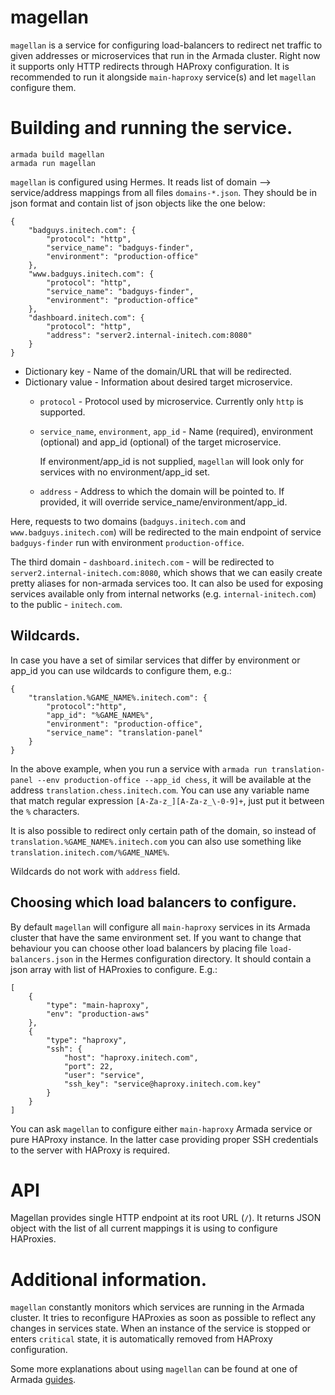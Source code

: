 # magellan

`magellan` is a service for configuring load-balancers to redirect net traffic to given addresses or microservices
that run in the Armada cluster.
Right now it supports only HTTP redirects through HAProxy configuration. It is recommended to run it alongside
`main-haproxy` service(s) and let `magellan` configure them.


# Building and running the service.

    armada build magellan
    armada run magellan

`magellan` is configured using Hermes.
It reads list of domain --> service/address mappings from all files `domains-*.json`. They should be in json format
and contain list of json objects like the one below:

    {
        "badguys.initech.com": {
            "protocol": "http",
            "service_name": "badguys-finder",
            "environment": "production-office"
        },
        "www.badguys.initech.com": {
            "protocol": "http",
            "service_name": "badguys-finder",
            "environment": "production-office"
        },
        "dashboard.initech.com": {
            "protocol": "http",
            "address": "server2.internal-initech.com:8080"
        }
    }

* Dictionary key - Name of the domain/URL that will be redirected.
* Dictionary value - Information about desired target microservice.
    * `protocol` - Protocol used by microservice. Currently only `http` is supported.
    * `service_name`, `environment`, `app_id` - Name (required), environment (optional) and app_id (optional) of the target microservice.

        If environment/app_id is not supplied, `magellan` will look only for services with no environment/app_id set.

    * `address` - Address to which the domain will be pointed to. If provided, it will override service_name/environment/app_id.

Here, requests to two domains (`badguys.initech.com` and `www.badguys.initech.com`) will be redirected to the main endpoint
of service `badguys-finder` run with environment `production-office`.

The third domain - `dashboard.initech.com` - will be redirected to `server2.internal-initech.com:8080`, which shows
that we can easily create pretty aliases for non-armada services too.
It can also be used for exposing services available only from internal networks (e.g. `internal-initech.com`) to
the public - `initech.com`.

## Wildcards.

In case you have a set of similar services that differ by environment or app_id you can use wildcards to configure them,
e.g.:

    {
        "translation.%GAME_NAME%.initech.com": {
            "protocol":"http",
            "app_id": "%GAME_NAME%",
            "environment": "production-office",
            "service_name": "translation-panel"
        }
    }

In the above example, when you run a service with `armada run translation-panel --env production-office --app_id chess`,
it will be available at the address `translation.chess.initech.com`.
You can use any variable name that match regular expression `[A-Za-z_][A-Za-z_\-0-9]+`,
just put it between the `%` characters.

It is also possible to redirect only certain path of the domain, so instead of `translation.%GAME_NAME%.initech.com`
you can also use something like `translation.initech.com/%GAME_NAME%`.

Wildcards do not work with `address` field.

## Choosing which load balancers to configure.

By default `magellan` will configure all `main-haproxy` services in its Armada cluster that have the same
environment set.
If you want to change that behaviour you can choose other load balancers by placing file `load-balancers.json` in the Hermes
configuration directory. It should contain a json array with list of HAProxies to configure. E.g.:

    [
        {
            "type": "main-haproxy",
            "env": "production-aws"
        },
        {
            "type": "haproxy",
            "ssh": {
                "host": "haproxy.initech.com",
                "port": 22,
                "user": "service",
                "ssh_key": "service@haproxy.initech.com.key"
            }
        }
    ]

You can ask `magellan` to configure either `main-haproxy` Armada service or pure HAProxy instance. In the latter case
providing proper SSH credentials to the server with HAProxy is required.


# API

Magellan provides single HTTP endpoint at its root URL (`/`).
It returns JSON object with the list of all current mappings it is using to configure HAProxies.



# Additional information.

`magellan` constantly monitors which services are running in the Armada cluster. It tries to reconfigure HAProxies as
soon as possible to reflect any changes in services state. When an instance of the service is stopped
or enters `critical` state, it is automatically removed from HAProxy configuration.


Some more explanations about using `magellan` can be found at one of Armada
[guides](http://armada.sh/doc/guide-new-service-service-discovery.html).
